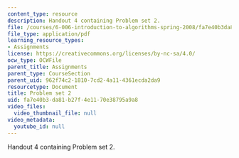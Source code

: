 ```yaml
---
content_type: resource
description: Handout 4 containing Problem set 2.
file: /courses/6-006-introduction-to-algorithms-spring-2008/fa7e40b3da81b27f4e1170e38795a9a8_ps2.pdf
file_type: application/pdf
learning_resource_types:
- Assignments
license: https://creativecommons.org/licenses/by-nc-sa/4.0/
ocw_type: OCWFile
parent_title: Assignments
parent_type: CourseSection
parent_uid: 962f74c2-1810-7cd2-4a11-4361ecda2da9
resourcetype: Document
title: Problem set 2
uid: fa7e40b3-da81-b27f-4e11-70e38795a9a8
video_files:
  video_thumbnail_file: null
video_metadata:
  youtube_id: null
---
```

Handout 4 containing Problem set 2.